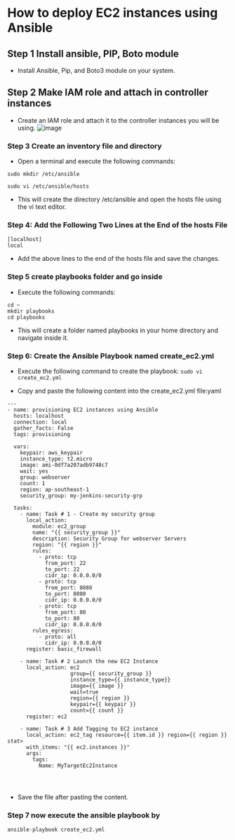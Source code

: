 # How to deploy EC2 instances using Ansible

## Step 1 Install ansible, PIP, Boto module

* Install Ansible, Pip, and Boto3 module on your system.

## Step 2 Make IAM role and attach in controller instances

* Create an IAM role and attach it to the controller instances you will be using.
  ![image](https://github.com/mgelvoleo/aws-ansible-deploy/assets/21300768/3c064f55-75f6-46b4-ac3a-1fbd638f8c06)


### Step 3 Create an inventory file and directory

* Open a terminal and execute the following commands:

```sudo mkdir /etc/ansible```

```sudo vi /etc/ansible/hosts```

* This will create the directory /etc/ansible and open the hosts file using the vi text editor.

### Step 4: Add the Following Two Lines at the End of the hosts File
```
[localhost]
local

```

* Add the above lines to the end of the hosts file and save the changes.

### Step 5 create playbooks folder and go inside

* Execute the following commands:

```
cd ~
mkdir playbooks  
cd playbooks
```

* This will create a folder named playbooks in your home directory and navigate inside it.

### Step 6: Create the Ansible Playbook named create_ec2.yml

* Execute the following command to create the playbook:
```sudo vi create_ec2.yml ```

* Copy and paste the following content into the create_ec2.yml file:yaml

```
---
- name: provisioning EC2 instances using Ansible
  hosts: localhost
  connection: local
  gather_facts: False
  tags: provisioning

  vars:
    keypair: aws_keypair
    instance_type: t2.micro
    image: ami-0df7a207adb9748c7
    wait: yes
    group: webserver
    count: 1
    region: ap-southeast-1
    security_group: my-jenkins-security-grp

  tasks:
    - name: Task # 1 - Create my security group
      local_action:
        module: ec2_group
        name: "{{ security_group }}"
        description: Security Group for webserver Servers
        region: "{{ region }}"
        rules:
          - proto: tcp
            from_port: 22
            to_port: 22
            cidr_ip: 0.0.0.0/0
          - proto: tcp
            from_port: 8080
            to_port: 8080
            cidr_ip: 0.0.0.0/0
          - proto: tcp
            from_port: 80
            to_port: 80
            cidr_ip: 0.0.0.0/0
        rules_egress:
          - proto: all
            cidr_ip: 0.0.0.0/0
      register: basic_firewall

    - name: Task # 2 Launch the new EC2 Instance
      local_action: ec2
                    group={{ security_group }}
                    instance_type={{ instance_type}}
                    image={{ image }}
                    wait=true
                    region={{ region }}
                    keypair={{ keypair }}
                    count={{ count }}
      register: ec2

    - name: Task # 3 Add Tagging to EC2 instance
      local_action: ec2_tag resource={{ item.id }} region={{ region }} stat>
      with_items: "{{ ec2.instances }}"
      args:
        tags:
          Name: MyTargetEc2Instance




```

* Save the file after pasting the content.





### Step 7 now execute the ansible playbook by
```ansible-playbook create_ec2.yml```
